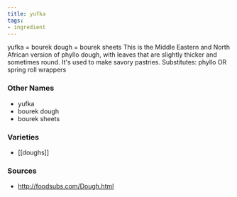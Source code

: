 ```yaml
---
title: yufka
tags:
- ingredient
---
```

yufka = bourek dough = bourek sheets This is the Middle Eastern and North African version of phyllo dough, with leaves that are slightly thicker and sometimes round. It's used to make savory pastries. Substitutes: phyllo OR spring roll wrappers

### Other Names

* yufka
* bourek dough
* bourek sheets

### Varieties

* [[doughs]]

### Sources
* http://foodsubs.com/Dough.html
